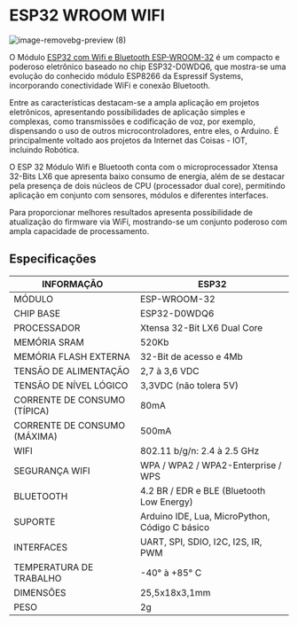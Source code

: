 # ESP32 WROOM WIFI
![image-removebg-preview (8)](https://github.com/cyberdebb/estacao_meteorologica/assets/107296659/f89236a9-c323-464c-9cdf-1744fc95047e)

O Módulo [ESP32 com Wifi e Bluetooth ESP-WROOM-32](https://www.espressif.com/sites/default/files/documentation/esp32-wroom-32_datasheet_en.pdf) é um compacto e poderoso eletrônico baseado no chip ESP32-D0WDQ6, que mostra-se uma evolução do conhecido módulo ESP8266 da Espressif Systems, incorporando conectividade WiFi e conexão Bluetooth.  

Entre as características destacam-se a ampla aplicação em projetos eletrônicos, apresentando possibilidades de aplicação simples e complexas, como transmissões e codificação de voz, por exemplo, dispensando o uso de outros microcontroladores, entre eles, o Arduino. É principalmente voltado aos projetos da Internet das Coisas - IOT, incluindo Robótica.  

O ESP 32 Módulo Wifi e Bluetooth conta com o microprocessador Xtensa 32-Bits LX6 que apresenta baixo consumo de energia, além de se destacar pela presença de dois núcleos de CPU (processador dual core), permitindo aplicação em conjunto com sensores, módulos e diferentes interfaces.  

Para proporcionar melhores resultados apresenta possibilidade de atualização do firmware via WiFi, mostrando-se um conjunto poderoso com ampla capacidade de processamento.

## Especificações
| INFORMAÇÃO                   | ESP32                                          |
| ---------------------------- | ---------------------------------------------- |
| MÓDULO                       | ESP-WROOM-32                                   |
| CHIP BASE                    | ESP32-D0WDQ6                                   |
| PROCESSADOR                  | Xtensa 32-Bit LX6 Dual Core                    |
| MEMÓRIA SRAM                 | 520Kb                                          |
| MEMÓRIA FLASH EXTERNA        | 32-Bit de acesso e 4Mb                         |
| TENSÃO DE ALIMENTAÇÃO        | 2,7 à 3,6 VDC                                  |
| TENSÃO DE NÍVEL LÓGICO       | 3,3VDC (não tolera 5V)                         |
| CORRENTE DE CONSUMO (TÍPICA) | 80mA                                           |
| CORRENTE DE CONSUMO (MÁXIMA) | 500mA                                          |
| WIFI                         | 802.11 b/g/n: 2.4 à 2.5 GHz                    |
| SEGURANÇA WIFI               | WPA / WPA2 / WPA2-Enterprise / WPS             |
| BLUETOOTH                    | 4.2 BR / EDR e BLE (Bluetooth Low Energy)      |
| SUPORTE                      | Arduino IDE, Lua, MicroPython, Código C básico |
| INTERFACES                   | UART, SPI, SDIO, I2C, I2S, IR, PWM             |
| TEMPERATURA DE TRABALHO      | -40° à +85° C                                  |
| DIMENSÕES                    | 25,5x18x3,1mm                                  |
| PESO                         | 2g                                             |
